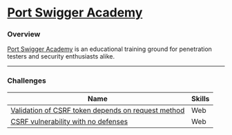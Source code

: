 # [Port Swigger Academy][1]

### Overview

[Port Swigger Academy][1] is an educational training ground for penetration testers and security enthusiasts alike.


<hr>

### Challenges
|	Name                                                   | Skills       |
| -------------------------------------------------------- | ------------ |
| [Validation of CSRF token depends on request method][2]  | Web          |
| [CSRF vulnerability with no defenses][3]                 | Web          |





[1]: https://portswigger.net/web-security
[2]: ./CSRF1.md
[3]: ./CSRF1.md